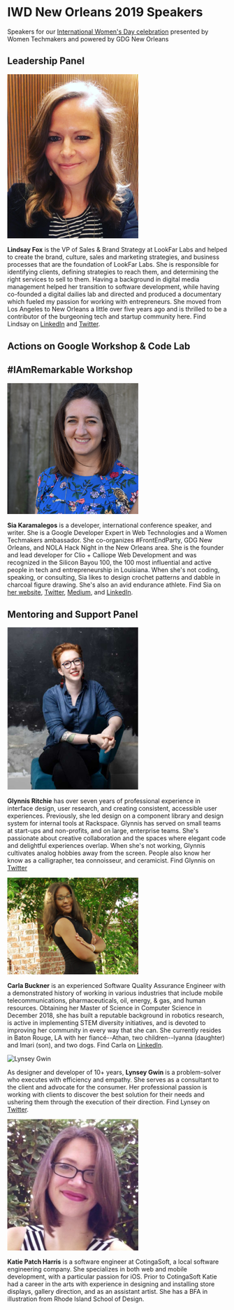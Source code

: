 # IWD New Orleans 2019 Speakers
Speakers for our [International Women's Day celebration](https://www.meetup.com/gdg-new-orleans/events/258679259/) presented by Women Techmakers and powered by GDG New Orleans

## Leadership Panel

<img src="./headshots/lindsay_fox.jpg" alt="Lindsay Fox" width="300px">

**Lindsay Fox** is the VP of Sales & Brand Strategy at LookFar Labs and helped to create the brand, culture, sales and marketing strategies, and business processes that are the foundation of LookFar Labs. She is responsible for identifying clients, defining strategies to reach them, and determining the right services to sell to them. Having a background in digital media management helped her transition to software development, while having co-founded a digital dailies lab and directed and produced a documentary which fueled my passion for working with entrepreneurs. She moved from Los Angeles to New Orleans a little over five years ago and is thrilled to be a contributor of the burgeoning tech and startup community here. Find Lindsay on [LinkedIn](https://www.linkedin.com/in/lindsay-fox-5945426/) and [Twitter](https://twitter.com/lfox3).


## Actions on Google Workshop &amp; Code Lab

## #IAmRemarkable Workshop

<img src="./headshots/sia_karamalegos.jpg" alt="Sia Karamalegos" width="300px">

**Sia Karamalegos** is a developer, international conference speaker, and writer. She is a Google Developer Expert in Web Technologies and a Women Techmakers ambassador. She co-organizes #FrontEndParty, GDG New Orleans, and NOLA Hack Night in the New Orleans area. She is the founder and lead developer for Clio + Calliope Web Development and was recognized in the Silicon Bayou 100, the 100 most influential and active people in tech and entrepreneurship in Louisiana. When she's not coding, speaking, or consulting, Sia likes to design crochet patterns and dabble in charcoal figure drawing. She's also an avid endurance athlete. Find Sia on [her website](https://siakaramalegos.github.io/), [Twitter](https://twitter.com/thegreengreek), [Medium](https://medium.com/@thegreengreek), and [LinkedIn](https://www.linkedin.com/in/karamalegos).

## Mentoring and Support Panel

<img src="./headshots/glynnis_ritchie.jpg" alt="Glynnis Ritchie" width="300px">

**Glynnis Ritchie** has over seven years of professional experience in interface design, user research, and creating consistent, accessible user experiences. Previously, she led design on a component library and design system for internal tools at Rackspace. Glynnis has served on small teams at start-ups and non-profits, and on large, enterprise teams. She's passionate about creative collaboration and the spaces where elegant code and delightful experiences overlap. When she's not working, Glynnis cultivates analog hobbies away from the screen. People also know her know as a calligrapher, tea connoisseur, and ceramicist. Find Glynnis on [Twitter](https://twitter.com/glynnisritchie)

<img src="./headshots/carla_buckner.png" alt="Carla Buckner" width="300px">

**Carla Buckner** is an experienced Software Quality Assurance Engineer with a demonstrated history of working in various industries that include mobile telecommunications, pharmaceuticals, oil, energy, & gas, and human resources. Obtaining her Master of Science in Computer Science in December 2018, she has built a reputable background in robotics research, is active in implementing STEM diversity initiatives, and is devoted to improving her community in every way that she can. She currently resides in Baton Rouge, LA with her fiancé--Athan, two children--Iyanna (daughter) and Imari (son), and two dogs. Find Carla on [LinkedIn](www.linkedin.com/in/carla-buckner-46075154).

<img src="./headshots/lynsey_gwin.jpg" alt="Lynsey Gwin" width="300px">

As designer and developer of 10+ years, **Lynsey Gwin** is a problem-solver who executes with efficiency and empathy. She serves as a consultant to the client and advocate for the consumer. Her professional passion is working with clients to discover the best solution for their needs and ushering them through the execution of their direction. Find Lynsey on [Twitter](https://twitter.com/lynseydesign).

<img src="./headshots/katie_patch.jpg" alt="Katie Patch Harris" width="300px">

**Katie Patch Harris** is a software engineer at CotingaSoft, a local software engineering company. She specializes in both web and mobile development, with a particular passion for iOS. Prior to CotingaSoft Katie had a career in the arts with experience in designing and installing store displays, gallery direction, and as an assistant artist. She has a BFA in illustration from Rhode Island School of Design.
